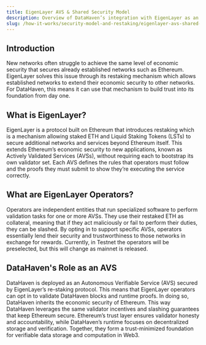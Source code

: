 ```yaml
---
title: EigenLayer AVS & Shared Security Model
description: Overview of DataHaven’s integration with EigenLayer as an AVS.
slug: /how-it-works/security-model-and-restaking/eigenlayer-avs-shared-security-model
---
```


## Introduction

New networks often struggle to achieve the same level of economic security that secures already established networks such as Ethereum. EigenLayer solves this issue through its restaking mechanism which allows established networks to extend their economic security to other networks. For DataHaven, this means it can use that mechanism to build trust into its foundation from day one.

## What is EigenLayer?

EigenLayer is a protocol built on Ethereum that introduces restaking which is a mechanism allowing staked ETH and Liquid Staking Tokens (LSTs) to secure additional networks and services beyond Ethereum itself. This extends Ethereum’s economic security to new applications, known as Actively Validated Services (AVSs), without requiring each to bootstrap its own validator set. Each AVS defines the rules that operators must follow and the proofs they must submit to show they’re executing the service correctly.


## What are EigenLayer Operators?

Operators are independent entities that run specialized software to perform validation tasks for one or more AVSs. They use their restaked ETH as collateral, meaning that if they act maliciously or fail to perform their duties, they can be slashed. By opting in to support specific AVSs, operators essentially lend their security and trustworthiness to those networks in exchange for rewards. Currently, in Testnet the operators will be preselected, but this will change as mainnet is released.


## DataHaven's Role as an AVS

DataHaven is deployed as an Autonomous Verifiable Service (AVS) secured by EigenLayer’s re-staking protocol. This means that EigenLayer operators can opt in to validate DataHaven blocks and runtime proofs. In doing so, DataHaven inherits the economic security of Ethereum. This way DataHaven leverages the same validator incentives and slashing guarantees that keep Ethereum secure. Ethereum’s trust layer ensures validator honesty and accountability, while DataHaven’s runtime focuses on decentralized storage and verification. Together, they form a trust-minimized foundation for verifiable data storage and computation in Web3.
